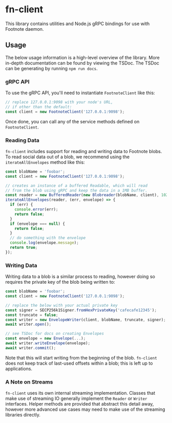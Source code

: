 # fn-client

This library contains utilities and Node.js gRPC bindings for use with Footnote daemon.

## Usage

The below usage information is a high-level overview of the library. More in-depth documentation can be found by viewing the TSDoc. The TSDoc can be generating by running `npm run docs`.

### gRPC API

To use the gRPC API, you'll need to instantiate `FootnoteClient` like this:

```typescript
// replace 127.0.0.1:9098 with your node's URL,
// if other than the default:
const client = new FootnoteClient('127.0.0.1:9098');
```

Once done, you can call any of the service methods defined on `FootnoteClient`.

### Reading Data

`fn-client` includes support for reading and writing data to Footnote blobs. To read social data out of a blob, we recommend using the `iterateAllEnvelopes` method like this:

```typescript
const blobName = 'foobar';
const client = new FootnoteClient('127.0.0.1:9098');

// creates an instance of a buffered Readable, which will read
// from the blob using gRPC and keep the data in a 1MB buffer.
const reader = new BufferedReader(new Blobreader(blobName, client), 1024 * 1024);
iterateAllEnvelopes(reader, (err, envelope) => {
  if (err) {
    console.error(err);
    return false;
  }
  if (envelope === null) {
    return false;
  }
  // do something with the envelope
  console.log(envelope.message);
  return true;
});
```

### Writing Data

Writing data to a blob is a similar process to reading, however doing so requires the private key of the blob being written to:

```typescript
const blobName = 'foobar';
const client = new FootnoteClient('127.0.0.1:9098');

// replace the below with your actual private key
const signer = SECP256k1Signer.fromHexPrivateKey('cafecafe12345');
const truncate = false;
const writer = new EnvelopeWriter(client, blobName, truncate, signer);
await writer.open();

// see TSDoc for docs on creating Envelopes
const envelope = new Envelope(...);
await writer.writeEnvelope(envelope);
await writer.commit();
```

Note that this will start writing from the beginning of the blob. `fn-client` does not keep track of last-used offsets within a blob; this is left up to applications.

### A Note on Streams

`fn-client` uses its own internal streaming implementation. Classes that make use of streaming IO generally implement the `Reader` or `Writer` interfaces. Helper methods are provided that abstract this detail away, however more advanced use cases may need to make use of the streaming libraries directly.
